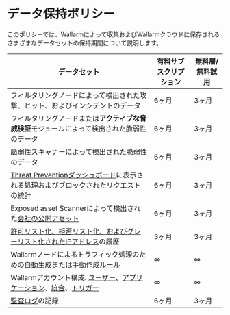 # データ保持ポリシー

このポリシーでは、Wallarmによって収集およびWallarmクラウドに保存されるさまざまなデータセットの保持期間について説明します。

| データセット                                                                                                                                                                                                                                | 有料サブスクリプション | 無料層/無料試用 |
|----------------------------------------------------------------------------------------------------------------------------------------------------------------------------------------------------------------------------------------|------------------|------------------|
| フィルタリングノードによって検出された攻撃、ヒット、およびインシデントのデータ                                                                                                                                                                         | 6ヶ月        | 3ヶ月 |
| フィルタリングノードまたは**アクティブな脅威検証**モジュールによって検出された脆弱性のデータ                                                                                                                                                                  | 6ヶ月       | 3ヶ月 |
| 脆弱性スキャナーによって検出された脆弱性のデータ                                                                                                                                                                           | 6ヶ月        | 3ヶ月 |
| [Threat Preventionダッシュボード](../user-guides/dashboards/threat-prevention.md)に表示される処理およびブロックされたリクエストの統計                                                                                                                        | 6ヶ月        | 3ヶ月 |
| Exposed asset Scannerによって検出された[会社の公開アセット](../user-guides/scanner.md)                                                                                                                                           | 6ヶ月        | 3ヶ月 |
| [許可リスト化、拒否リスト化、およびグレーリスト化されたIPアドレス](../user-guides/ip-lists/overview.md)の履歴                                                                                                                                                                 | 3ヶ月         | 3ヶ月 |
| Wallarmノードによるトラフィック処理のための自動生成または手動作成[ルール](../user-guides/rules/rules.md)                                                                                                              | ∞                | ∞ |
| Wallarmアカウント構成: [ユーザー](../user-guides/settings/users.md)、[アプリケーション](../user-guides/settings/applications.md)、[統合](../user-guides/settings/integrations/integrations-intro.md)、[トリガー](../user-guides/triggers/triggers.md) | ∞                | ∞ |
| [監査ログ](../user-guides/settings/audit-log.md)の記録                                                                                                                                                                           | 6ヶ月         | 3ヶ月         |